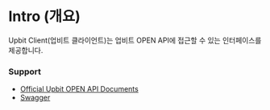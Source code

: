 # Intro (개요)

Upbit Client(업비트 클라이언트)는 업비트 OPEN API에 접근할 수 있는 인터페이스를 제공합니다.

### Support
- [Official Upbit OPEN API Documents](https://docs.upbit.com/)
- [Swagger](https://github.com/swagger-api)
